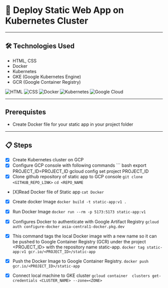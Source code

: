 # 🚀 Deploy Static Web App on Kubernetes Cluster

---

## 🛠 Technologies Used

- HTML, CSS  
- Docker  
- Kubernetes  
- GKE (Google Kubernetes Engine)  
- GCR (Google Container Registry)  

![HTML](https://img.icons8.com/color/48/html-5--v1.png)
![CSS](https://img.icons8.com/color/48/css3.png)
![Docker](https://img.icons8.com/color/48/docker.png)
![Kubernetes](https://img.icons8.com/color/48/kubernetes.png)
![Google Cloud](https://img.icons8.com/color/48/google-cloud.png)

---
## Prerequistes
  - Create Docker file for your static app in your project folder
---

## 📋 Steps
- [x] Create Kubernetes cluster on GCP
- [x] Configure GCP console with following commands
      ``` bash
      export PROJECT_ID=PROJECT_ID
      gcloud config set project PROJECT_ID
- [x] Clone github repository of static app to GCP console
```git clone <GITHUB_REPO_LINK>```
```cd <REPO_NAME```

- [X]Read Docker file of Static app
```cat Docker```

- [x] Create docker Image 
```docker build -t static-app:v1 .```

- [x] Run Docker Image
```docker run --rm -p 5173:5173 static-app:v1```

- [x] Configures Docker to authenticate with Google Artifact Registry
```gcloud auth configure-docker asia-central1-docker.pkg.dev```

- [x] This command tags the local Docker image with a new name so it can be pushed to Google Container Registry (GCR) under the project <PROJECT_ID> with the repository name static-app.
```docker tag static-app:v1 gcr.io/<PROJECT_ID>/static-app```

- [X] Push the Docker Image to Google Container Registry.
```docker push gcr.io/<PROJECT_ID>/static-app```

- [x] Connect local machine to GKE cluster
```gcloud container  clusters get-credentials <CLUSTER_NAME> --zone=<ZONE>```


